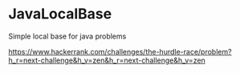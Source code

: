 # JavaLocalBase
 Simple local base for java problems


https://www.hackerrank.com/challenges/the-hurdle-race/problem?h_r=next-challenge&h_v=zen&h_r=next-challenge&h_v=zen
